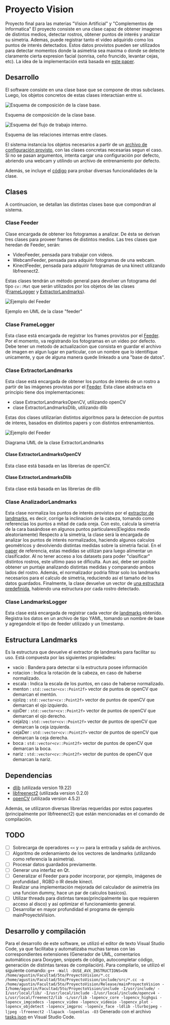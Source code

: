 # Proyecto Vision

Proyecto final para las materias "Vision Artificial" y "Complementos de Informatica"
El proyecto consiste en una clase capaz de obtener imagenes de distintos medios, detectar rostros, obtener puntos de interés y analizar su simetria. Ademas, puede registrar tanto el video adquirido como los puntos de interés detectados. Estos datos provistos pueden ser utilizados para detectar momentos donde la asimetria sea maxima o donde se detecte claramente cierta expresion facial (sonrisa, ceño fruncido, levantar cejas, etc). La idea de la implementación está basada en [este paper][1].

## Desarrollo

El software consiste en una clase base que se compone de otras subclases. Luego, los objetos concretos de estas clases interactúan entre sí.

![Esquema de composición de la clase base](/Diagrama/AnalizadorSimetria.png).

Esquema de composición de la clase base.

![Esquema del flujo de trabajo interno](/Diagrama/proyectoVision.png).

Esquema de las relaciones internas entre clases.

El sistema instancia los objetos necesarios a partir de un [archivo de configuración provisto](config.yaml), con las clases concretas necesarias segun el caso. Si no se pasan argumentos, intenta cargar una configuración por defecto, abriendo una webcam y utilindo un archivo de entrenamiento por defecto.

Además, se incluye el [código](maintProyectoVision.cc) para probar diversas funcionalidades de la clase.

## Clases

A continuacion, se detallan las distintas clases base que compondran al sistema.

### Clase Feeder

 Clase encargada de obtener los fotogramas a analizar. De ésta se derivan tres clases para proveer frames de distintos medios. Las tres clases que heredan de Feeder, serán:

+ VideoFeeder, pensada para trabajar con videos.
+ WebcamFeeder, pensada para adquirir fotogramas de una webcam.
+ KinectFeeder, pensada para adquirir fotogramas de una kinect utilizando libfreenect2.

Estas clases tendrán un método general para devolver un fotograma del tipo `cv::Mat` que serán utilizados por los objetos de las clases ([FrameLogger](#clase-framelogger) y [ExtractorLandmarks](#clase-extractorlandmarks)).

![Ejemplo del Feeder](/Diagrama/feeder.png)

Ejemplo en UML de la clase "feeder"

### Clase FrameLogger

Esta clase está encargada de registrar los frames provistos por el [Feeder](#clase-feeder). Por el momento, va registrando los fotogramas en un video por defecto. Debe tener un metodo de actualizacion que consista en guardar el archivo de imagen en algun lugar en particular, con un nombre que lo identifique unicamente, y que de alguna manera quede linkeado a una "base de datos".

### Clase ExtractorLandmarks

Esta clase está encargada de obtener los puntos de interés de un rostro a partir de las imágenes provistas por el [Feeder](#clase-feeder). Esta clase abstracta en principio tiene dos implementaciones:

+ clase ExtractorLandmarksOpenCV, utilizando openCV
+ clase ExtractorLandmarksDlib, utilizando dlib

Estas dos clases utilizarían distintos algoritmos para la deteccion de puntos de interes, basados en distintos papers y con distintos entrenamientos.

![Ejemplo del Feeder](/Diagrama/extractorLandmarks.png)

Diagrama UML de la clase ExtractorLandmarks

#### Clase ExtractorLandmarksOpenCV

Esta clase está basada en las librerias de openCV.

#### Clase ExtractorLandmarksDlib

Esta clase está basada en las librerias de dlib

### Clase AnalizadorLandmarks

Esta clase normaliza los puntos de interés provistos por el [extractor de landmarks](#clase-extractorlandmarks), es decir, corrige la inclinacion de la cabeza, tomando como referencias los puntos a mitad de cada oreja. Con esto, calcula la simetria de la cara basándose en algunos puntos particulares(Elegidos medio aleatoriamente)
Respecto a la simetria, la clase será la encargada de analizar los puntos de interés normalizados, haciendo algunos calculos geométricos y devolviendo distintas medidas sobre la simetria facial.
En el [paper][1] de referencia, estas medidas se utilizan para luego alimentar un clasificador. Al no tener acceso a los datasets para poder "clasificar" distintos rostros, este ultimo paso se dificulta. Aun asi, debe ser posible obtener un puntaje analizando distintas medidas y comparando ambos lados del rostro.
Además, el normalizador podria filtrar solo los landmarks necesarios para el calculo de simetria, reduciendo asi el tamaño de los datos guardados.
Finalmente, la clase devuelve un vector de [una estructura predefinida](#estructura-landmarks), habiendo una estructura por cada rostro detectado.

### Clase LandmarksLogger

Esta clase está encargada de registrar cada vector de [landmarks](#estructura-landmarks) obtenido. Registra los datos en un archivo de tipo YAML, tomando un nombre de base y agregandole el tipo de feeder utilizado y un timestamp.

## Estructura Landmarks

Es la estructura que devuelve el extractor de landmarks para facilitar su uso. Está compuesta por las siguientes propiedades:

+ vacio : Bandera para detectar si la estructura posee información
+ rotacion : Indica la rotación de la cabeza, en caso de haberse normalizado.
+ escala : Indica la escala de los puntos, en caso de haberse normalizado.
+ menton : `std::vector<cv::Point2f>` vector de puntos de openCV que demarcan el mentón.
+ ojoIzq : `std::vector<cv::Point2f>` vector de puntos de openCV que demarcan el ojo izquierdo.
+ ojoDer : `std::vector<cv::Point2f>` vector de puntos de openCV que demarcan el ojo derecho.
+ cejaIzq : `std::vector<cv::Point2f>` vector de puntos de openCV que demarcan la ceja izquierda.
+ cejaDer : `std::vector<cv::Point2f>` vector de puntos de openCV que demarcan la ceja derecha.
+ boca : `std::vector<cv::Point2f>` vector de puntos de openCV que demarcan la boca.
+ nariz : `std::vector<cv::Point2f>` vector de puntos de openCV que demarcan la nariz.

## Dependencias

+ [dlib](http://dlib.net/) (utilizada version 19.22)
+ [libfreenect2](https://github.com/OpenKinect/libfreenect2) (utilizada version 0.2.0)
+ [openCV](https://github.com/opencv/open) (utilizada version 4.5.2)

Además, se utilizaron diversas librerias requeridas por estos paquetes (principalmente por libfreenect2) que están mencionadas en el comando de compilación.

## TODO

+ [ ] Sobrecarga de operadores `<<` y `>>` para la entrada y salida de archivos.
+ [ ] Algoritmo de ordenamiento de los vectores de landmarks (utilizando como referencia la asimetria).
+ [ ] Procesar datos guardados previamente.
+ [ ] Generar una interfaz en Qt.
+ [ ] Generalizar el Feeder para poder incorporar, por ejemplo, imágenes de profundidad , RGBD o IR desde kinect.
+ [ ] Realizar una implementación mejorada del calculador de asimetría (es una funcion dummy, hace un par de calculos basicos).
+ [ ] Utilizar threads para distintas tareas(principalmente las que requieren acceso al disco) y así optimizar el funcionamiento general.
+ [ ] Desarrollar en mayor profundidad el programa de ejemplo mainProyectoVision.

## Desarrollo y compilación

Para el desarrollo de este software, se utilizó el editor de texto Visual Studio Code, ya que facilitaba y automatizaba muchas tareas con las correspondientes extensiones (Generador de UML, comentarios automáticos para Doxygen, snippets de código, autocompletar código, generación de distintas tareas de compilación).
Para compilarlo, se utilizó el siguiente comando:
`g++ -Wall -DUSE_AVX_INSTRUCTIONS=ON /home/agustin/Facultad/5to/ProyectoVision/*.cc /home/agustin/Facultad/5to/ProyectoVision/include/src/*.cc -o /home/agustin/Facultad/5to/ProyectoVision/Release/mainProyectoVision -I/home/agustin/Facultad/5to/ProyectoVision/include -I/usr/include/ -I/usr/local/lib/ -I/usr/local/include -I/usr/local/include/opencv4 -L/usr/local/freenect2/lib -L/usr/lib -lopencv_core -lopencv_highgui -lopencv_imgcodecs -lopencv_video -lopencv_videoio -lopencv_plot -lopencv_objdetect -lopencv_imgproc -lopencv_face -ldlib -lturbojpeg -ljpeg -lfreenect2 -llapack -lopenblas -O3`
Generado con el archivo [tasks.json](.vscode/tasks.json) en Visual Studio Code.

[1]: https://www.mdpi.com/2076-3417/11/5/2435 "Facial Paralysis Detection on Images Using Key Point Analysis"
